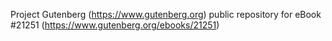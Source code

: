 Project Gutenberg (https://www.gutenberg.org) public repository for eBook #21251 (https://www.gutenberg.org/ebooks/21251)
